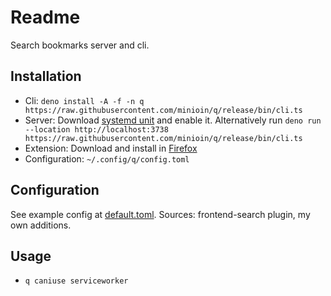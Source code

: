 # Readme

Search bookmarks server and cli.

## Installation

- Cli:
  `deno install -A -f -n q https://raw.githubusercontent.com/minioin/q/release/bin/cli.ts`
- Server: Download [systemd unit](./systemd/qservice.service) and enable it. Alternatively run `deno run --location http://localhost:3738 https://raw.githubusercontent.com/minioin/q/release/bin/cli.ts`
- Extension: Download and install in
  [Firefox](https://addons.mozilla.org/en-US/firefox/addon/q-search-engine/)
- Configuration: `~/.config/q/config.toml`

## Configuration

See example config at [default.toml](default.toml). Sources: frontend-search
plugin, my own additions.

## Usage

- `q caniuse serviceworker`
